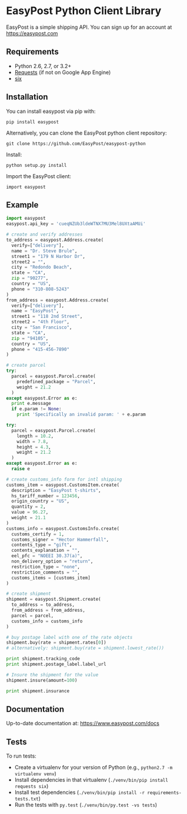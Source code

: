 # EasyPost Python Client Library

EasyPost is a simple shipping API. You can sign up for an account at https://easypost.com

Requirements
------------

* Python 2.6, 2.7, or 3.2+
* [Requests](http://docs.python-requests.org/en/latest/) (if not on Google App Engine)
* [six](https://pythonhosted.org/six/)


Installation
------------

You can install easypost via pip with:

    pip install easypost

Alternatively, you can clone the EasyPost python client repository:

    git clone https://github.com/EasyPost/easypost-python

Install:

    python setup.py install

Import the EasyPost client:

    import easypost

Example
-------

```python
import easypost
easypost.api_key = 'cueqNZUb3ldeWTNX7MU3Mel8UXtaAMUi'

# create and verify addresses
to_address = easypost.Address.create(
  verify=["delivery"],
  name = "Dr. Steve Brule",
  street1 = "179 N Harbor Dr",
  street2 = "",
  city = "Redondo Beach",
  state = "CA",
  zip = "90277",
  country = "US",
  phone = "310-808-5243"
)
from_address = easypost.Address.create(
  verify=["delivery"],
  name = "EasyPost",
  street1 = "118 2nd Street",
  street2 = "4th Floor",
  city = "San Francisco",
  state = "CA",
  zip = "94105",
  country = "US",
  phone = "415-456-7890"
)

# create parcel
try:
  parcel = easypost.Parcel.create(
    predefined_package = "Parcel",
    weight = 21.2
  )
except easypost.Error as e:
  print e.message
  if e.param != None:
    print 'Specifically an invalid param: ' + e.param

try:
  parcel = easypost.Parcel.create(
    length = 10.2,
    width = 7.8,
    height = 4.3,
    weight = 21.2
  )
except easypost.Error as e:
  raise e

# create customs_info form for intl shipping
customs_item = easypost.CustomsItem.create(
  description = "EasyPost t-shirts",
  hs_tariff_number = 123456,
  origin_country = "US",
  quantity = 2,
  value = 96.27,
  weight = 21.1
)
customs_info = easypost.CustomsInfo.create(
  customs_certify = 1,
  customs_signer = "Hector Hammerfall",
  contents_type = "gift",
  contents_explanation = "",
  eel_pfc = "NOEEI 30.37(a)",
  non_delivery_option = "return",
  restriction_type = "none",
  restriction_comments = "",
  customs_items = [customs_item]
)

# create shipment
shipment = easypost.Shipment.create(
  to_address = to_address,
  from_address = from_address,
  parcel = parcel,
  customs_info = customs_info
)

# buy postage label with one of the rate objects
shipment.buy(rate = shipment.rates[0])
# alternatively: shipment.buy(rate = shipment.lowest_rate())

print shipment.tracking_code
print shipment.postage_label.label_url

# Insure the shipment for the value
shipment.insure(amount=100)

print shipment.insurance
```

Documentation
-------------

Up-to-date documentation at: https://www.easypost.com/docs

Tests
-----

To run tests:

   - Create a virtualenv for your version of Python (e.g., `python2.7 -m virtualenv venv`)
   - Install dependencies in that virtualenv (`./venv/bin/pip install requests six`)
   - Install test dependencies (`./venv/bin/pip install -r requirements-tests.txt`)
   - Run the tests with `py.test` (`./venv/bin/py.test -vs tests`)
